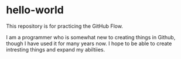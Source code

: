 # hello-world
This repository is for practicing the GitHub Flow.

I am a programmer who is somewhat new to creating things in Github, though I have used it for many years now. I hope to be able to create intresting things and expand my abiltiies.
